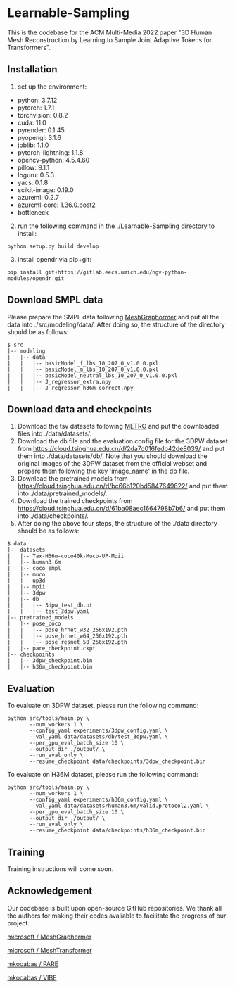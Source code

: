 # Learnable-Sampling
This is the codebase for the ACM Multi-Media 2022 paper "3D Human Mesh Reconstruction by Learning to Sample Joint Adaptive Tokens for Transformers".
## Installation
1. set up the environment:
- python: 3.7.12
- pytorch: 1.7.1
- torchvision: 0.8.2
- cuda: 11.0
- pyrender: 0.1.45
- pyopengl: 3.1.6
- joblib: 1.1.0
- pytorch-lightning: 1.1.8
- opencv-python: 4.5.4.60
- pillow: 9.1.1
- loguru: 0.5.3
- yacs: 0.1.8
- scikit-image: 0.19.0
- azureml: 0.2.7
- azureml-core: 1.36.0.post2
- bottleneck

2. run the following command in the ./Learnable-Sampling directory to install:
```shell
python setup.py build develop
```

3. install opendr via pip+git:
```shell
pip install git+https://gitlab.eecs.umich.edu/ngv-python-modules/opendr.git
```

## Download SMPL data
Please prepare the SMPL data following [MeshGraphormer](https://github.com/microsoft/MeshGraphormer) and put all the data into ./src/modeling/data/. After doing so, the structure of the directory should be as follows:
```
$ src
|-- modeling
|   |-- data
|   |   |-- basicModel_f_lbs_10_207_0_v1.0.0.pkl
|   |   |-- basicModel_m_lbs_10_207_0_v1.0.0.pkl
|   |   |-- basicModel_neutral_lbs_10_207_0_v1.0.0.pkl
|   |   |-- J_regressor_extra.npy
|   |   |-- J_regressor_h36m_correct.npy
```

## Download data and checkpoints
1. Download the tsv datasets following [METRO](https://github.com/microsoft/MeshTransformer/blob/main/docs/DOWNLOAD.md) and put the downloaded files into ./data/datasets/.
2. Download the db file and the evaluation config file for the 3DPW dataset from https://cloud.tsinghua.edu.cn/d/2da7d016fedb42de8039/ and put them into ./data/datasets/db/. Note that you should download the original images of the 3DPW dataset from the official webset and prepare them following the key 'image_name' in the db file.
3. Download the pretrained models from https://cloud.tsinghua.edu.cn/d/bc66b120bd5847649622/ and put them into ./data/pretrained_models/.
4. Download the trained checkpoints from https://cloud.tsinghua.edu.cn/d/61ba08aec1664798b7b6/ and put them into ./data/checkpoints/.
5. After doing the above four steps, the structure of the ./data directory should be as follows:
```
$ data  
|-- datasets  
|   |-- Tax-H36m-coco40k-Muco-UP-Mpii
|   |-- human3.6m
|   |-- coco_smpl
|   |-- muco
|   |-- up3d
|   |-- mpii
|   |-- 3dpw
|   |-- db
|   |   |-- 3dpw_test_db.pt
|   |   |-- test_3dpw.yaml
|-- pretrained_models
|   |-- pose_coco
|   |   |-- pose_hrnet_w32_256x192.pth
|   |   |-- pose_hrnet_w64_256x192.pth
|   |   |-- pose_resnet_50_256x192.pth
|   |-- pare_checkpoint.ckpt
|-- checkpoints
|   |-- 3dpw_checkpoint.bin
|   |-- h36m_checkpoint.bin
```
## Evaluation
To evaluate on 3DPW dataset, please run the following command:
```
python src/tools/main.py \
       --num_workers 1 \
       --config_yaml experiments/3dpw_config.yaml \
       --val_yaml data/datasets/db/test_3dpw.yaml \
       --per_gpu_eval_batch_size 10 \
       --output_dir ./output/ \
       --run_eval_only \
       --resume_checkpoint data/checkpoints/3dpw_checkpoint.bin
```
To evaluate on H36M dataset, please run the following command:
```
python src/tools/main.py \
       --num_workers 1 \
       --config_yaml experiments/h36m_config.yaml \
       --val_yaml data/datasets/human3.6m/valid.protocol2.yaml \
       --per_gpu_eval_batch_size 10 \
       --output_dir ./output/ \
       --run_eval_only \
       --resume_checkpoint data/checkpoints/h36m_checkpoint.bin
```
## Training
Training instructions will come soon.
## Acknowledgement
Our codebase is built upon open-source GitHub repositories. We thank all the authors for making their codes avaliable to facilitate the progress of our project.

[microsoft / MeshGraphormer](https://github.com/microsoft/MeshGraphormer)

[microsoft / MeshTransformer](https://github.com/microsoft/MeshTransformer)

[mkocabas / PARE](https://github.com/mkocabas/PARE)

[mkocabas / VIBE](https://github.com/mkocabas/VIBE)
